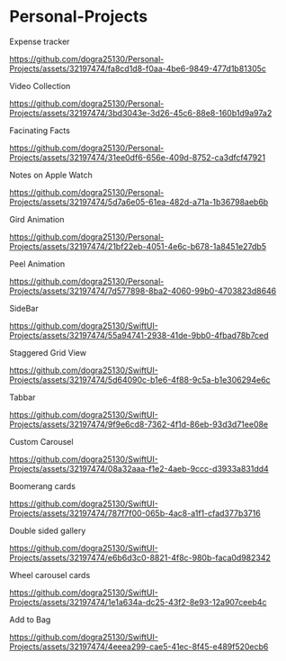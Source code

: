 # Personal-Projects

Expense tracker

https://github.com/dogra25130/Personal-Projects/assets/32197474/fa8cd1d8-f0aa-4be6-9849-477d1b81305c

Video Collection

https://github.com/dogra25130/Personal-Projects/assets/32197474/3bd3043e-3d26-45c6-88e8-160b1d9a97a2

Facinating Facts

https://github.com/dogra25130/Personal-Projects/assets/32197474/31ee0df6-656e-409d-8752-ca3dfcf47921

Notes on Apple Watch

https://github.com/dogra25130/Personal-Projects/assets/32197474/5d7a6e05-61ea-482d-a71a-1b36798aeb6b

Gird Animation

https://github.com/dogra25130/Personal-Projects/assets/32197474/21bf22eb-4051-4e6c-b678-1a8451e27db5

Peel Animation

https://github.com/dogra25130/Personal-Projects/assets/32197474/7d577898-8ba2-4060-99b0-4703823d8646

SideBar

https://github.com/dogra25130/SwiftUI-Projects/assets/32197474/55a94741-2938-41de-9bb0-4fbad78b7ced

Staggered Grid View

https://github.com/dogra25130/SwiftUI-Projects/assets/32197474/5d64090c-b1e6-4f88-9c5a-b1e306294e6c

Tabbar

https://github.com/dogra25130/SwiftUI-Projects/assets/32197474/9f9e6cd8-7362-4f1d-86eb-93d3d71ee08e

Custom Carousel

https://github.com/dogra25130/SwiftUI-Projects/assets/32197474/08a32aaa-f1e2-4aeb-9ccc-d3933a831dd4

Boomerang cards

https://github.com/dogra25130/SwiftUI-Projects/assets/32197474/787f7f00-065b-4ac8-a1f1-cfad377b3716

Double sided gallery

https://github.com/dogra25130/SwiftUI-Projects/assets/32197474/e6b6d3c0-8821-4f8c-980b-faca0d982342

Wheel carousel cards

https://github.com/dogra25130/SwiftUI-Projects/assets/32197474/1e1a634a-dc25-43f2-8e93-12a907ceeb4c

Add to Bag

https://github.com/dogra25130/SwiftUI-Projects/assets/32197474/4eeea299-cae5-41ec-8f45-e489f520ecb6


